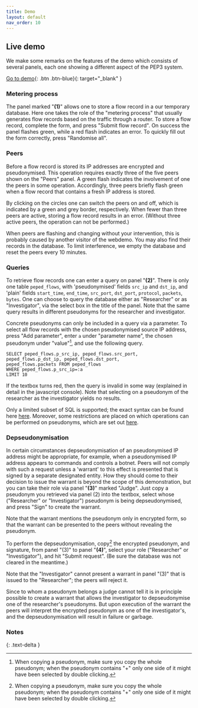 ```yaml
---
title: Demo
layout: default
nav_order: 10
---
```

## Live demo

We make some remarks on the features of the demo
which consists of several panels, 
each one showing a different aspect of the PEP3 system.

[Go to demo](/links/demo){: .btn .btn-blue}{: target="_blank" }

### Metering process
The panel marked "**(1)**"
allows one to store a flow record in a our temporary database.
Here one takes the role of the "metering process"
that usually generates flow records based
on the traffic through a router.
To store a flow record, 
complete the form,
and press "Submit flow record".
On success
the panel flashes green,
while a red flash indicates an error.
To quickly fill out the form correctly,
press "Randomise all".

### Peers
Before a flow record is stored
its IP addresses are encrypted and pseudonymised.
This operation requires exactly three of the five peers
shown on the "Peers" panel.
A green flash indicates
the involvement of one the peers in some operation.
Accordingly, three peers briefly flash green 
when a flow record that contains a fresh IP address is stored.

By clicking on the circles one can switch the peers on and off,
which is indicated by a green and grey border, respectively.
When fewer than three peers are active,
storing a flow record results in an error.
(Without three active peers, the operation can not be performed.)

When peers are flashing and changing without your intervention,
this is probably caused
by another visitor of the webdemo.
You may also find their records in the database.
To limit interference,
we empty the database and reset the peers
every 10 minutes.



### Queries
To retrieve flow records one can enter
a query on panel "**(2)**".
There is only one table `peped_flows`,
with 'pseudonymised' fields
`src_ip` and `dst_ip`,
and
 'plain' fields `start_time`, `end_time`, `src_port`, `dst_port`,
`protocol`, `packets`, `bytes`.
One can choose to query the database either as "Researcher"
or as "Investigator", via the select box in the
title of the panel.  Note that the same query results in different
pseudonyms for the researcher and investigator.

Concrete pseudonyms can only be included in a query via a parameter.
To select all flow records with the chosen pseudonymised source IP address,
press "Add parameter", enter `a` under "parameter name", the
chosen pseudonym under "value"[^1], and use the 
following query.
```
SELECT peped_flows.p_src_ip, peped_flows.src_port, 
peped_flows.p_dst_ip, peped_flows.dst_port,
peped_flows.packets FROM peped_flows
WHERE peped_flows.p_src_ip=:a
LIMIT 10
```
If the textbox turns red,
then the query is invalid in some way
(explained in detail in the javascript console).
Note that selecting on a pseudonym of the researcher as the investigator
yields no results.

[^1]: When copying a pseudonym, make sure you copy the whole pseudonym; when the pseudonym contains "+" only one side of it might have been selected by double clicking.

Only a limited subset of SQL is supported;
the exact syntax can be found here
[here](https://github.com/vwdata-p3/webdemo/blob/master/resources/sql.grammar).
Moreover, some restrictions are placed
on which operations can be performed on pseudonyms,
which are set out [here](https://github.com/vwdata-p3/webdemo/blob/master/sql.py).

### Depseudonymisation

In certain circumstances depseudonymisation
of an pseudonymised IP address might be appropriate,
for example, when a pseudonymised IP address
appears to
commands and controls a botnet.
Peers will not comply with such a request
unless a 'warrant' to this effect
is presented
that is signed by
a separate designated entity.
How they should come to their decision to issue the warrant
 is beyond the scope of 
this demonstration,
but you can take their role
via panel "**(3)**" marked "Judge".
Just copy a pseudonym you retrieved via panel (2)
into the textbox, select whose ("Researcher" or "Investigator") 
pseudonym is being
depseudonymised, and press "Sign"
to create the warrant.

Note that the warrant mentions the pseudonym
only in encrypted form,
so that the warrant can be presented to the peers 
without revealing the pseudonym.

To perform the depseudonymisation,
copy[^1] the encrypted pseudonym, and signature,
from panel "(3)" to panel "**(4)**", 
select your role ("Researcher" or "Investigator"),
and hit "Submit request". 
(Be sure the database was not cleared in the meantime.)

Note that the "Investigator" cannot present a warrant in panel "(3)"
that is issued to the "Researcher";
the peers will reject it.


Since to whom a pseudonym belongs
a judge cannot tell it is in principle possible
to create
a warrant that allows the investigator to depseudonymise 
one of the researcher's pseudonyms.
But upon execution of the warrant
the peers will interpret the encrypted pseudonym
as one of the investigator's,
and the depseudonymisation
will
result in failure or garbage.

### Notes
{: .text-delta }

